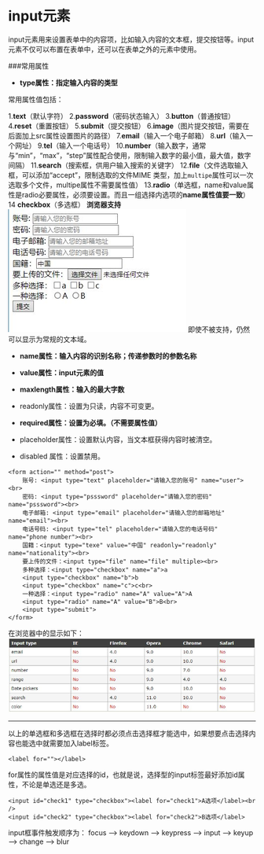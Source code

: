 input元素
===================

input元素用来设置表单中的内容项，比如输入内容的文本框，提交按钮等。input元素不仅可以布置在表单中，还可以在表单之外的元素中使用。

###常用属性

 - **type属性：指定输入内容的类型**

常用属性值包括：

1.**text**（默认字符）
2.**password**（密码状态输入）
3.**button**（普通按钮）
4.**reset**（重置按钮）
5.**submit**（提交按钮）
6.**image**（图片提交按钮，需要在后面加上src属性设置图片的路径）
7.**email**（输入一个电子邮箱）
8.**url**（输入一个网址）
9.**tel**（输入一个电话号）
10.**number**（输入数字，通常与“min”，“max”，“step”属性配合使用，限制输入数字的最小值，最大值，数字间隔）
11.**search**（搜索框，供用户输入搜索的关键字）
12.**file**（文件选取输入框，可以添加“accept”，限制选取的文件MIME 类型，加上`multipe`属性可以一次选取多个文件，multipe属性不需要属性值）
13.**radio**（单选框，name和value属性是radio必要属性，必须要设置。而且一组选择内选项的**name属性值要一致**）
14 **checkbox**（多选框）
**浏览器支持**
![](./相关文件/16.1.jpg)
即使不被支持，仍然可以显示为常规的文本域。

 - **name属性：输入内容的识别名称；传递参数时的参数名称**

 - **value属性：input元素的值**

 - **maxlength属性：输入的最大字数**

 - readonly属性：设置为只读，内容不可变更。

 - **required属性：设置为必填。（不需要属性值）**

 - placeholder属性：设置默认内容，当文本框获得内容时被清空。

 - disabled 属性：设置禁用。

```
<form action="" method="post">
    账号: <input type="text" placeholder="请输入您的账号" name="user"><br>
    密码: <input type="psssword" placeholder="请输入您的密码" name="psssword"><br>
    电子邮箱: <input type="email" placeholder="请输入您的邮箱地址" name="email"><br>
    电话号码: <input type="tel" placeholder="请输入您的电话号码" name="phone number"><br>
    国籍：<input type="texe" value="中国" readonly="readonly" name="nationality"><br>
    要上传的文件：<input type="file" name="file" multiple><br>
    多种选择：<input type="checkbox" name="a">a
    <input type="checkbox" name="b">b
    <input type="checkbox" name="c">c<br>
    一种选择：<input type="radio" name="A" value="A">A
    <input type="radio" name="A" value="B">B<br>
    <input type="submit">		
</form>
```

在浏览器中的显示如下：
![](./相关文件/16.2.JPG)


----------


以上的单选框和多选框在选择时都必须点击选择框才能选中，如果想要点击选择内容也能选中就需要加入label标签。
    
    <label for=""></label>
for属性的属性值是对应选择的id，也就是说，选择型的input标签最好添加id属性，不论是单选还是多选。

    <input id="check1" type="checkbox"><label for="check1">A选项</label><br />
    <input id="check2" type="checkbox"><label for="check2">B选项</label>

input框事件触发顺序为：
focus —> keydown —> keypress —> input —> keyup —> change —> blur

